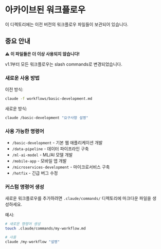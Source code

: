 # 아카이브된 워크플로우

이 디렉토리에는 이전 버전의 워크플로우 파일들이 보관되어 있습니다.

## 중요 안내

**⚠️ 이 파일들은 더 이상 사용되지 않습니다!**

v1.1부터 모든 워크플로우는 slash commands로 변경되었습니다.

### 새로운 사용 방법

이전 방식:
```bash
claude -f workflows/basic-development.md
```

새로운 방식:
```bash
claude /basic-development "요구사항 설명"
```

### 사용 가능한 명령어

- `/basic-development` - 기본 웹 애플리케이션 개발
- `/data-pipeline` - 데이터 파이프라인 구축
- `/ml-ai-model` - ML/AI 모델 개발
- `/mobile-app` - 모바일 앱 개발
- `/microservices-development` - 마이크로서비스 구축
- `/hotfix` - 긴급 버그 수정

### 커스텀 명령어 생성

새로운 워크플로우를 추가하려면 `.claude/commands/` 디렉토리에 마크다운 파일을 생성하세요.

예시:
```bash
# 새로운 명령어 생성
touch .claude/commands/my-workflow.md

# 사용
claude /my-workflow "설명"
```